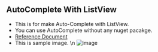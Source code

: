 ## AutoComplete With ListView

* This is for make Auto-Complete with ListView.
* You can use AutoComplete without any nuget pacakge.
* [Reference Document](https://www.c-sharpcorner.com/blogs/autocomplete-textfield-with-suggestion-dropdown-in-xamairn-forms)
* This is sample image. \n
![image](https://user-images.githubusercontent.com/108170898/197427817-dcf9b937-1089-4f54-a514-7d8d647b081b.png)
